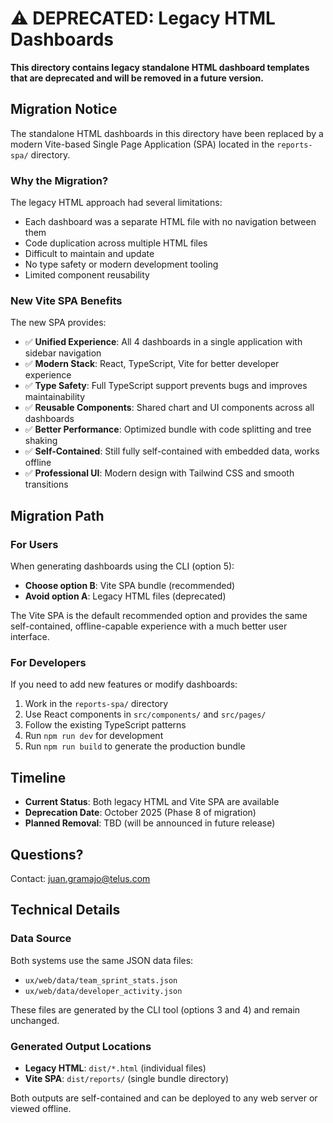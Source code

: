 # ⚠️ DEPRECATED: Legacy HTML Dashboards

**This directory contains legacy standalone HTML dashboard templates that are deprecated and will be removed in a future version.**

## Migration Notice

The standalone HTML dashboards in this directory have been replaced by a modern Vite-based Single Page Application (SPA) located in the `reports-spa/` directory.

### Why the Migration?

The legacy HTML approach had several limitations:
- Each dashboard was a separate HTML file with no navigation between them
- Code duplication across multiple HTML files
- Difficult to maintain and update
- No type safety or modern development tooling
- Limited component reusability

### New Vite SPA Benefits

The new SPA provides:
- ✅ **Unified Experience**: All 4 dashboards in a single application with sidebar navigation
- ✅ **Modern Stack**: React, TypeScript, Vite for better developer experience
- ✅ **Type Safety**: Full TypeScript support prevents bugs and improves maintainability
- ✅ **Reusable Components**: Shared chart and UI components across all dashboards
- ✅ **Better Performance**: Optimized bundle with code splitting and tree shaking
- ✅ **Self-Contained**: Still fully self-contained with embedded data, works offline
- ✅ **Professional UI**: Modern design with Tailwind CSS and smooth transitions

## Migration Path

### For Users
When generating dashboards using the CLI (option 5):
- **Choose option B**: Vite SPA bundle (recommended)
- **Avoid option A**: Legacy HTML files (deprecated)

The Vite SPA is the default recommended option and provides the same self-contained, offline-capable experience with a much better user interface.

### For Developers
If you need to add new features or modify dashboards:
1. Work in the `reports-spa/` directory
2. Use React components in `src/components/` and `src/pages/`
3. Follow the existing TypeScript patterns
4. Run `npm run dev` for development
5. Run `npm run build` to generate the production bundle

## Timeline

- **Current Status**: Both legacy HTML and Vite SPA are available
- **Deprecation Date**: October 2025 (Phase 8 of migration)
- **Planned Removal**: TBD (will be announced in future release)

## Questions?

Contact: juan.gramajo@telus.com

## Technical Details

### Data Source
Both systems use the same JSON data files:
- `ux/web/data/team_sprint_stats.json`
- `ux/web/data/developer_activity.json`

These files are generated by the CLI tool (options 3 and 4) and remain unchanged.

### Generated Output Locations
- **Legacy HTML**: `dist/*.html` (individual files)
- **Vite SPA**: `dist/reports/` (single bundle directory)

Both outputs are self-contained and can be deployed to any web server or viewed offline.
